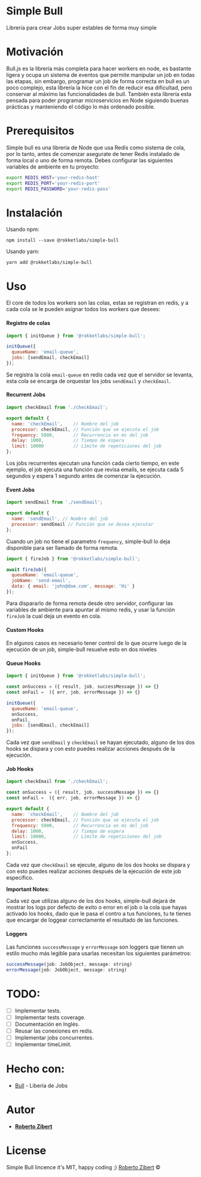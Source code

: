 # Simple Bull

Librería para crear Jobs super estables de forma muy simple

# Motivación

Bull.js es la librería más completa para hacer workers en node, es bastante ligera y ocupa un sistema de eventos que permite manipular un job en todas las etapas, sin embargo, programar un job de forma correcta en bull es un poco complejo, esta librería la hice con el fin de reducir esa dificultad, pero conservar al máximo las funcionalidades de bull.
También esta librería esta pensada para poder programar microservicios en Node siguiendo buenas prácticas y manteniendo el código lo más ordenado posible.

# Prerequisitos

Simple bull es una librería de Node que usa Redis como sistema de cola, por lo tanto, antes de comenzar asegurate de tener Redis instalado de forma local o uno de forma remota.
Debes configurar las siguientes variables de ambiente en tu proyecto:

```sh
export REDIS_HOST='your-redis-host'
export REDIS_PORT='your-redis-port'
export REDIS_PASSWORD='your-redis-pass'
```

# Instalación

Usando npm:

```
npm install --save @rokketlabs/simple-bull
```

Usando yarn:

```
yarn add @rokketlabs/simple-bull
```

# Uso

El core de todos los workers son las colas, estas se registran en redis, y a cada cola se le pueden asignar todos los workers que desees:

#### Registro de colas

```js
import { initQueue } from '@rokketlabs/simple-bull';

initQueue({
  queueName: 'email-queue',
  jobs: [sendEmail, checkEmail]
});
```

Se registra la cola `email-queue` en redis cada vez que el servidor se levanta, esta cola se encarga de orquestar los jobs `sendEmail` y `checkEmail`.

#### Recurrent Jobs

```js
import checkEmail from './checkEmail';

export default {
  name: 'checkEmail',    // Nombre del job
  processor: checkEmail, // Función que se ejecuta el job
  frequency: 5000,       // Recurrencia en ms del job
  delay: 1000,           // Tiempo de espera
  limit: 10000           // Límite de repeticiones del job
};
```

Los jobs recurrentes ejecutan una función cada cierto tiempo, en este ejemplo, el job ejecuta una función que revisa emails, se ejecuta cada 5 segundos y espera 1 segundo antes de comenzar la ejecución.

#### Event Jobs

```js
import sendEmail from './sendEmail';

export default {
  name: 'sendEmail', // Nombre del job
  processor: sendEmail // Función que se desea ejecutar
};
```

Cuando un job no tiene el parametro `frequency`, simple-bull lo deja disponible para ser llamado de forma remota.

```js
import { fireJob } from '@rokketlabs/simple-bull';

await fireJob({
  queueName: 'email-queue',
  jobName: 'send-email',
  data: { email: 'john@doe.com', message: 'Hi' }
});
```

Para dispararlo de forma remota desde otro servidor, configurar las variables de ambiente para apuntar al mismo redis, y usar la función `fireJob` la cual deja un evento en cola.

#### Custom Hooks

En algunos casos es necesario tener control de lo que ocurre luego de la ejecución de un job, simple-bull resuelve esto en dos niveles

#### Queue Hooks

```js
import { initQueue } from '@rokketlabs/simple-bull';

const onSuccess = ({ result, job, successMessage }) => {}
const onFail =  ({ err, job, errorMessage }) => {}

initQueue({
  queueName: 'email-queue',
  onSuccess,
  onFail,
  jobs: [sendEmail, checkEmail]
});
```

Cada vez que `sendEmail` y `checkEmail` se hayan ejecutado, alguno de los dos hooks se dispara y con esto puedes realizar acciones después de la ejecución.

#### Job Hooks

```js
import checkEmail from './checkEmail';

const onSuccess = ({ result, job, successMessage }) => {}
const onFail =  ({ err, job, errorMessage }) => {}

export default {
  name: 'checkEmail',    // Nombre del job
  processor: checkEmail, // Función que se ejecuta el job
  frequency: 5000,       // Recurrencia en ms del job
  delay: 1000,           // Tiempo de espera
  limit: 10000,          // Límite de repeticiones del job
  onSuccess,
  onFail
};
```

Cada vez que `checkEmail` se ejecute, alguno de los dos hooks se dispara y con esto puedes realizar acciones después de la ejecución de este job específico.

**Important Notes**:

Cada vez que utilizas alguno de los dos hooks, simple-bull dejará de mostrar los logs por defecto de exito o error en el job o la cola que hayas activado los hooks, dado que le pasa el contro a tus funciones, tu te tienes que encargar de loggear correctamente el resultado de las funciones.

#### Loggers

Las funciones `successMessage` y `errorMessage` son loggers que tienen un estilo mucho más legible para usarlas necesitan los siguientes parámetros:

```js
successMessage(job: JobObject, message: string)
errorMessage(job: JobObject, message: string)
```

# TODO:

- [ ] Implementar tests.
- [ ] Implementar tests coverage.
- [ ] Documentación en Inglés.
- [ ] Reusar las conexiones en redis.
- [ ] Implementar jobs concurrentes.
- [ ] Implementar timeLimit.

# Hecho con:

- [Bull](https://github.com/OptimalBits/bull) - Libería de Jobs

# Autor

- **[Roberto Zibert](https://github.com/robertzibert)**

# License

Simple Bull lincence it's MIT, happy coding ;)
[Roberto Zibert](https://github.com/rokket-labs/simple-bull/blob/master/LICENCE) ©
